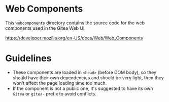 # Web Components

This `webcomponents` directory contains the source code for the web components used in the Gitea Web UI.

https://developer.mozilla.org/en-US/docs/Web/Web_Components

# Guidelines

* These components are loaded in `<head>` (before DOM body),
  so they should have their own dependencies and should be very light,
  then they won't affect the page loading time too much.
* If the component is not a public one, it's suggested to have its own `Gitea` or `gitea-` prefix to avoid conflicts.
